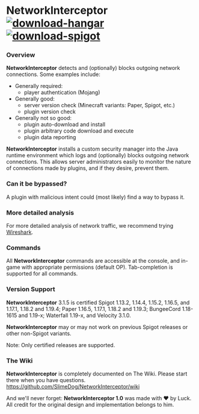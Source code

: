 # NetworkInterceptor &nbsp; &nbsp; &nbsp; &nbsp; &nbsp; <a href="https://hangar.papermc.io/SlimeDog/NetworkInterceptor">![download-hangar](https://user-images.githubusercontent.com/17748923/227314671-471467da-7bf9-4186-ac1b-94332b62c796.png)</a> <a href="https://www.spigotmc.org/resources/53351/">![download-spigot](https://user-images.githubusercontent.com/17748923/227314677-6cf2244d-aaa1-4366-85d7-3d92c8834360.png)</a>

### Overview
**NetworkInterceptor** detects and (optionally) blocks outgoing network connections. Some examples include:
* Generally required:
  * player authentication (Mojang)
* Generally good:
  * server version check (Minecraft variants: Paper, Spigot, etc.)
  * plugin version check
* Generally not so good:
  * plugin auto-download and install
  * plugin arbitrary code download and execute
  * plugin data reporting

**NetworkInterceptor** installs a custom security manager into the Java runtime environment which logs and (optionally) blocks outgoing network connections.
This allows server administrators easily to monitor the nature of connections made by plugins, and if they desire, prevent them.

### Can it be bypassed?
A plugin with malicious intent could (most likely) find a way to bypass it.

### More detailed analysis
For more detailed analysis of network traffic, we recommend trying [Wireshark](https://www.wireshark.org/).

### Commands
All **NetworkInterceptor** commands are accessible at the console, and in-game with appropriate permissions (default OP). Tab-completion is supported for all commands.

### Version Support
**NetworkInterceptor** 3.1.5 is certified Spigot 1.13.2, 1.14.4, 1.15.2, 1.16.5, and 1.17.1, 1.18.2 and 1.19.4; Paper 1.16.5, 1.17.1, 1.18.2 and 1.19.3; BungeeCord 1.18-1615 and 1.19-x; Waterfall 1.19-x, and Velocity 3.1.0.

**NetworkInterceptor** may or may not work on previous Spigot releases or other non-Spigot variants.

Note: Only certified releases are supported.

### The Wiki
**NetworkInterceptor** is completely documented on The Wiki. Please start there when you have questions.
https://github.com/SlimeDog/NetworkInterceptor/wiki

And we'll never forget: **NetworkInterceptor 1.0** was made with ❤️ by Luck. All credit for the original design and implementation belongs to him.
